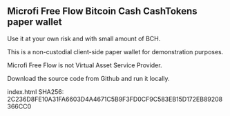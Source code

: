 ## Microfi Free Flow Bitcoin Cash CashTokens paper wallet


Use it at your own risk and with small amount of BCH.

This is a non-custodial client-side paper wallet for demonstration purposes.

Microfi Free Flow is not Virtual Asset Service Provider.

Download the source code from Github and run it locally.


index.html SHA256: 2C236D8FE10A31FA6603D4A4671C5B9F3FD0CF9C583EB15D172EB89208366CC0


